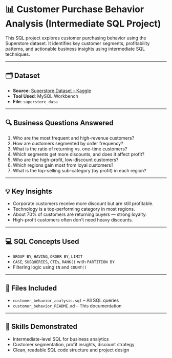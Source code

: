 # 📊 Customer Purchase Behavior Analysis (Intermediate SQL Project)

This SQL project explores customer purchasing behavior using the Superstore dataset. It identifies key customer segments, profitability patterns, and actionable business insights using intermediate SQL techniques.

---

## 🗂 Dataset

- **Source**: [Superstore Dataset - Kaggle](https://www.kaggle.com/datasets/vivek468/superstore-dataset-final)
- **Tool Used**: MySQL Workbench
- **File**: `superstore_data`

---

## 🔍 Business Questions Answered

1. Who are the most frequent and high-revenue customers?
2. How are customers segmented by order frequency?
3. What is the ratio of returning vs. one-time customers?
4. Which segments get more discounts, and does it affect profit?
5. Who are the high-profit, low-discount customers?
6. Which regions gain most from loyal customers?
7. What is the top-selling sub-category (by profit) in each region?

---

## 💡 Key Insights

- Corporate customers receive more discount but are still profitable.
- Technology is a top-performing category in most regions.
- About 70% of customers are returning buyers — strong loyalty.
- High-profit customers often don't need heavy discounts.

---

## 💻 SQL Concepts Used

- `GROUP BY`, `HAVING`, `ORDER BY`, `LIMIT`
- `CASE`, `SUBQUERIES`, `CTEs`, `RANK()` with `PARTITION BY`
- Filtering logic using `IN` and `COUNT()`

---

## 📁 Files Included

- `customer_behavior_analysis.sql` – All SQL queries
- `customer_behavior_README.md` – This documentation

---

## 🧠 Skills Demonstrated

- Intermediate-level SQL for business analytics
- Customer segmentation, profit insights, discount strategy
- Clean, readable SQL code structure and project design

